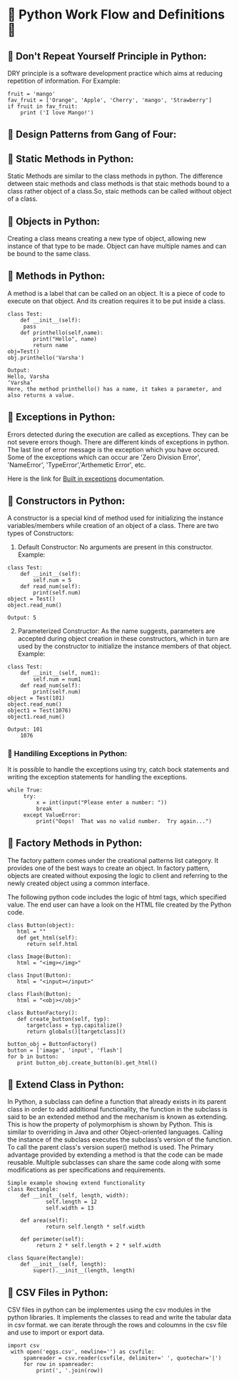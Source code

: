 # &#x1F538; Python Work Flow and Definitions &#x1F538;

## &#x1F538; Don't Repeat Yourself Principle in Python:

DRY principle is a software development practice which aims at reducing repetition of information.
For Example:
```
fruit = 'mango'
fav_fruit = ['Orange', 'Apple', 'Cherry', 'mango', 'Strawberry']
if fruit in fav_fruit:
    print ('I love Mango!')
```

## &#x1F538; Design Patterns from Gang of Four:

## &#x1F538; Static Methods in Python:

Static Methods are similar to the class methods in python. The difference detween staic methods and class methods is that staic methods bound to a class rather object of a class.So, staic methods can be called without object of a class.

## &#x1F538; Objects in Python:

Creating a class means creating a new type of object, allowing new instance of that type to be made. Object can have multiple names and can be bound to the same class.

## &#x1F538;  Methods in Python: 
A method is a label that can be called on an object. It is a piece of code to execute on that object. And its creation requires it to be put inside a class.
```
class Test:
    def __init__(self):
     pass
    def printhello(self,name):
        print("Hello", name)
        return name
obj=Test()
obj.printhello('Varsha')

Output: 
Hello, Varsha
‘Varsha’
Here, the method printhello() has a name, it takes a parameter, and also returns a value.
```

## &#x1F538; Exceptions in Python:

Errors detected during the execution are called as exceptions. They can be not severe errors though. There are different kinds of exceptions in python. The last line of error message is the exception which you have occured. Some of the exceptions which can occur are 'Zero Division Error', 'NameError', 'TypeError','Arthemetic Error', etc.

Here is the link for [Built in exceptions](https://docs.python.org/3/library/exceptions.html#bltin-exceptions) documentation.

## &#x1F538; Constructors in Python:

A constructor is a special kind of method used for initializing the instance variables/members while creation of an object of a class.
There are two types of Constructors:

1.	Default Constructor: No arguments are present in this constructor.
Example:
```
class Test:
    def __init__(self):
        self.num = 5
    def read_num(self):
        print(self.num)
object = Test()
object.read_num()

Output: 5
```

2.	Parameterized Constructor: As the name suggests, parameters are accepted during object creation in these constructors, which in turn are used by the constructor to initialize the instance members of that object.
Example:
```
class Test:
    def __init__(self, num1):
        self.num = num1
    def read_num(self):
        print(self.num)
object = Test(101)
object.read_num()
object1 = Test(1076)
object1.read_num()

Output: 101
	1076
```

### &#x1F538; Handiling Exceptions in Python:

It is possible to handle the exceptions using try, catch bock statements and writing the exception statements for handling the exceptions.
```
while True:
     try:
         x = int(input("Please enter a number: "))
         break
     except ValueError:
         print("Oops!  That was no valid number.  Try again...")
```

## &#x1F538; Factory Methods in Python:

The factory pattern comes under the creational patterns list category. It provides one of the best ways to create an object. In factory pattern, objects are created without exposing the logic to client and referring to the newly created object using a common interface.

The following python code includes the logic of html tags, which specified value. The end user can have a look on the HTML file created by the Python code.

```
class Button(object):
   html = ""
   def get_html(self):
      return self.html

class Image(Button):
   html = "<img></img>"

class Input(Button):
   html = "<input></input>"

class Flash(Button):
   html = "<obj></obj>"

class ButtonFactory():
   def create_button(self, typ):
      targetclass = typ.capitalize()
      return globals()[targetclass]()

button_obj = ButtonFactory()
button = ['image', 'input', 'flash']
for b in button:
   print button_obj.create_button(b).get_html()
```

## &#x1F538; Extend Class in Python:

In Python, a subclass can define a function that already exists in its parent class in order to add additional functionality, the function in the subclass is said to be an extended method and the mechanism is known as extending. This is how the property of polymorphism is shown by Python. This is similar to overriding in Java and other Object-oriented languages. Calling the instance of the subclass executes the subclass’s version of the function. To call the parent class's version super() method is used. The Primary advantage provided by extending a method is that the code can be made reusable. Multiple subclasses can share the same code along with some modifications as per specifications and requirements.
```
Simple example showing extend functionality
class Rectangle:
	def __init__(self, length, width):
        	self.length = 12
        	self.width = 13

	def area(self):
    		return self.length * self.width
		
	def perimeter(self):
   		 return 2 * self.length + 2 * self.width
		 
class Square(Rectangle):
    def __init__(self, length):
        super().__init__(length, length)
```

## &#x1F538; CSV Files in Python:

CSV files in python can be implementes using the csv modules in the python libraries. It implements the classes to read and write the tabular data in csv format. we can iterate through the rows and coloumns in the csv file and use to import or export data.

```
import csv
 with open('eggs.csv', newline='') as csvfile:
     spamreader = csv.reader(csvfile, delimiter=' ', quotechar='|')
     for row in spamreader:
         print(', '.join(row))
```
